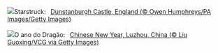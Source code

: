 ![](https://www.bing.com/th?id=OHR.DarkSkiesFestivalUK_EN-GB6799040204_UHD.jpg&w=1000)Starstruck:&nbsp;&ensp;[Dunstanburgh Castle, England (© Owen Humphreys/PA Images/Getty Images)](https://www.bing.com/th?id=OHR.DarkSkiesFestivalUK_EN-GB6799040204_UHD.jpg)
<br><br/>
![](https://www.bing.com/th?id=OHR.ChinaDragon_PT-BR1649344638_UHD.jpg&w=1000)O ano do Dragão:&nbsp;&ensp;[Chinese New Year, Luzhou, China (© Liu Guoxing/VCG via Getty Images)](https://www.bing.com/th?id=OHR.ChinaDragon_PT-BR1649344638_UHD.jpg)
<br><br/>
